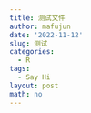 ```yaml
---
title: 测试文件
author: mafujun
date: '2022-11-12'
slug: 测试
categories:
  - R
tags:
  - Say Hi
layout: post
math: no
---
```


